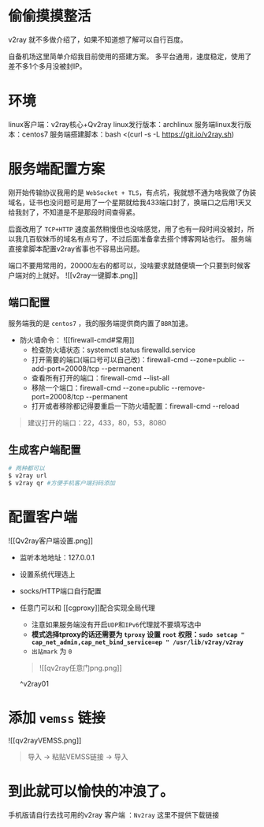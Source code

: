 # 偷偷摸摸整活
v2ray 就不多做介绍了，如果不知道想了解可以自行百度。

自备机场这里简单介绍我目前使用的搭建方案。
多平台通用，速度稳定，使用了差不多1个多月没被封IP。

# 环境
linux客户端：v2ray核心+Qv2ray
linux发行版本：archlinux
服务端linux发行版本：centos7
服务端搭建脚本：bash <(curl -s -L https://git.io/v2ray.sh)

# 服务端配置方案
刚开始传输协议我用的是 `WebSocket + TLS`，有点坑，我就想不通为啥我做了伪装域名，证书也没问题可是用了一个星期就给我433端口封了，换端口之后用1天又给我封了，不知道是不是那段时间查得紧。

后面改用了 `TCP+HTTP` 速度虽然稍慢但也没啥感觉，用了也有一段时间没被封，所以我几百软妹币的域名有点亏了，不过后面准备拿去搭个博客网站也行。
服务端直接拿脚本配置v2ray省事也不容易出问题。

端口不要用常用的，20000左右的都可以，没啥要求就随便填一个只要到时候客户端对的上就好。
![[v2ray一键脚本.png]]

## 端口配置
服务端我的是 `centos7` ，我的服务端提供商内置了`BBR`加速。

- 防火墙命令：
![[firewall-cmd#常用]]
	- 检查防火墙状态：systemctl status firewalld.service
	- 打开需要的端口(端口号可以自己改)：firewall-cmd --zone=public --add-port=20008/tcp --permanent
	- 查看所有打开的端口：firewall-cmd --list-all
	- 移除一个端口：firewall-cmd --zone=public --remove-port=20008/tcp --permanent
	- 打开或者移除都记得要重启一下防火墙配置：firewall-cmd --reload
>  建议打开的端口：22，433，80，53，8080

## 生成客户端配置
```bash
# 两种都可以
$ v2ray url
$ v2ray qr #方便手机客户端扫码添加
```

# 配置客户端
![[Qv2ray客户端设置.png]]
- 监听本地地址：127.0.0.1
- 设置系统代理选上
- socks/HTTP端口自行配置

- 任意门可以和 [[cgproxy]]配合实现全局代理
	- 注意如果服务端没有开启`UDP`和`IPv6`代理就不要填写选中
	- **模式选择tproxy的话还需要为 `tproxy` 设置 `root` 权限：`sudo setcap " cap_net_admin,cap_net_bind_service=ep " /usr/lib/v2ray/v2ray `**
	- `出站mark` 为 `0`
	 > ![[qv2ray任意门png.png]]
	 
	 ^v2ray01
	 
# 添加 `vemss` 链接
![[qv2rayVEMSS.png]]
> 导入 -> 粘贴VEMSS链接 -> 导入

# 到此就可以愉快的冲浪了。
手机版请自行去找可用的v2ray 客户端 ：`Nv2ray` 这里不提供下载链接 